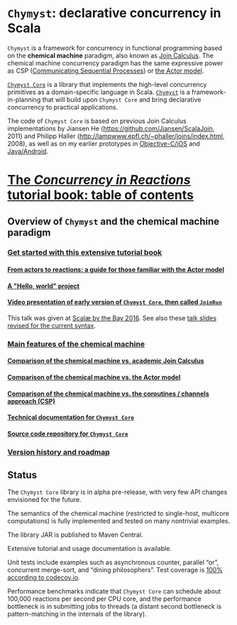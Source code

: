 <link href="{{ site.github.url }}/tables.css" rel="stylesheet" />

# `Chymyst`: declarative concurrency in Scala

`Chymyst` is a framework for concurrency in functional programming
based on the **chemical machine** paradigm, also known as [Join Calculus](https://en.wikipedia.org/wiki/Join-calculus).
The chemical machine concurrency paradigm has the same expressive power as CSP ([Communicating Sequential Processes](https://en.wikipedia.org/wiki/Communicating_sequential_processes)) or [the Actor model](https://en.wikipedia.org/wiki/Actor_model).

[`Chymyst Core`](https://github.com/Chymyst/chymyst-core) is a library that implements the high-level concurrency primitives as a domain-specific language in Scala.
[`Chymyst`](https://github.com/Chymyst/Chymyst) is a framework-in-planning that will build upon `Chymyst Core` and bring declarative concurrency to practical applications.

The code of `Chymyst Core` is based on previous Join Calculus implementations by Jiansen He (https://github.com/Jiansen/ScalaJoin, 2011) and Philipp Haller (http://lampwww.epfl.ch/~phaller/joins/index.html, 2008), as well as on my earlier prototypes in [Objective-C/iOS](https://github.com/winitzki/CocoaJoin) and [Java/Android](https://github.com/winitzki/AndroJoin).

# [The _Concurrency in Reactions_ tutorial book: table of contents](chymyst00.md) 

## Overview of `Chymyst` and the chemical machine paradigm

### [Get started with this extensive tutorial book](https://winitzki.gitbooks.io/concurrency-in-reactions-declarative-multicore-in/content/)

#### [From actors to reactions: a guide for those familiar with the Actor model](https://chymyst.github.io/chymyst-core/chymyst-actor.html)

#### [A "Hello, world" project](https://github.com/Chymyst/helloworld)

#### [Video presentation of early version of `Chymyst Core`, then called `JoinRun`](https://www.youtube.com/watch?v=jawyHGjUfBU)

This talk was given at [Scalæ by the Bay 2016](https://scalaebythebay2016.sched.org/event/7iU2/concurrent-join-calculus-in-scala).
See also these [talk slides revised for the current syntax](https://github.com/winitzki/talks/raw/master/join_calculus/join_calculus_2016_revised.pdf).

### [Main features of the chemical machine](chymyst_features.md)

#### [Comparison of the chemical machine vs. academic Join Calculus](chymyst_vs_jc.md#comparison-chemical-machine-vs-academic-join-calculus)

#### [Comparison of the chemical machine vs. the Actor model](chymyst_vs_jc.md#comparison-chemical-machine-vs-actor-model)

#### [Comparison of the chemical machine vs. the coroutines / channels approach (CSP)](chymyst_vs_jc.md#comparison-chemical-machine-vs-csp)

#### [Technical documentation for `Chymyst Core`](chymyst-core.md)

#### [Source code repository for `Chymyst Core`](https://github.com/Chymyst/chymyst-core)


### [Version history and roadmap](roadmap.md)


## Status

The `Chymyst Core` library is in alpha pre-release, with very few API changes envisioned for the future.

The semantics of the chemical machine (restricted to single-host, multicore computations) is fully implemented and tested on many nontrivial examples.

The library JAR is published to Maven Central.

Extensive tutorial and usage documentation is available.

Unit tests include examples such as asynchronous counter, parallel “or”, concurrent merge-sort, and “dining philosophers”.
Test coverage is [100% according to codecov.io](https://codecov.io/gh/Chymyst/chymyst-core?branch=master).

Performance benchmarks indicate that `Chymyst Core` can schedule about 100,000 reactions per second per CPU core, and the performance bottleneck is in submitting jobs to threads (a distant second bottleneck is pattern-matching in the internals of the library).

